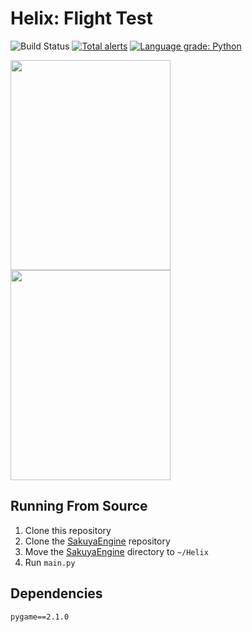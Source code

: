 # Helix: Flight Test
![Build Status](https://app.travis-ci.com/novialriptide/Helix.svg?token=FAdMFvB2Aah71wSbAgrB&branch=main)
[![Total alerts](https://img.shields.io/lgtm/alerts/g/FirstLevelGames/Helix.svg?logo=lgtm&logoWidth=18)](https://lgtm.com/projects/g/FirstLevelGames/Helix/alerts/)
[![Language grade: Python](https://img.shields.io/lgtm/grade/python/g/FirstLevelGames/Helix.svg?logo=lgtm&logoWidth=18)](https://lgtm.com/projects/g/FirstLevelGames/Helix/context:python)

<img src="https://user-images.githubusercontent.com/35881688/146881485-1baf48b6-380e-4f35-81b4-095afcf21edf.png" width="256" height="336"/><img src="https://user-images.githubusercontent.com/35881688/146322228-478481fb-8726-4c4e-80f9-1bd4af10cecb.png" width="256" height="336"/>

## Running From Source
1. Clone this repository
2. Clone the [SakuyaEngine](https://github.com/novialriptide/SakuyaEngine) repository
3. Move the [SakuyaEngine](https://github.com/novialriptide/SakuyaEngine) directory to `~/Helix`
4. Run `main.py`

## Dependencies
```
pygame==2.1.0
```
